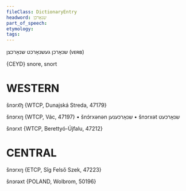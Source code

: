 ```yaml
---
fileClass: DictionaryEntry
headword: שנאָרכן
part_of_speech: 
etymology: 
tags: 
---
```

שנאָרכן
געשנאָרכט
שנאָרכצן
(ᴠᴇʀʙ)

{CEYD}
snore, snort

WESTERN
========

šnɔrx͡ŋ {WTCP, Dunajská Streda, 47179}

šnɔrxŋ {WTCP, Vác, 47197}
	•	šnɔ́rxənən שנאָרכענען
	•	šnɔrxət שנאָרכעט

šnɔrxt {WTCP, Berettyó-Újfalu, 47212}

CENTRAL
========

šnɔrxŋ {ETCP, Sîg Felső Szek, 47223}

šnɔrəxt {POLAND, Wolbrom, 50196}